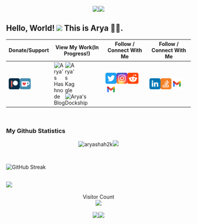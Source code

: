 <p align="center">
<img align="" height='150px' src="https://github.com/aryashah2k/aryashah2k/blob/main/assets/Readme%20GIF.gif" /><img align="" height='150px' src="https://github.com/aryashah2k/aryashah2k/blob/main/assets/Name%20Banner.jpg" />
</p>


## Hello, World! <img src="https://media.giphy.com/media/hvRJCLFzcasrR4ia7z/giphy.gif" width="25px"> This is Arya 🙋‍♂️.

|Donate/Support|View My Work(In Progress!)|Follow / Connect With Me|Follow / Connect With Me|
|-----|-----|-----|-----|
|<a href="https://www.patreon.com/bePatron?u=45451225"><img align="left" alt="Arya Shah - Patreon" width="30px" src="https://github.com/edent/SuperTinyIcons/blob/master/images/svg/patreon.svg" /></a><a href="https://ko-fi.com/aryashah"><img align="left" alt="Arya Shah - Ko-Fi" width="30px" src="https://github.com/edent/SuperTinyIcons/blob/master/images/svg/ko-fi.svg" /></a>|<a href="https://aryashah.hashnode.dev"><img align="left" alt="Arya's Hashnode Blog" width="30px" src="https://github.com/aryashah2k/aryashah2k/blob/main/assets/hashnode.svg" /></a><a href="https://www.kaggle.com/aryashah2k"><img align="left" alt="Arya's Kaggle" width="30px" src="https://github.com/aryashah2k/aryashah2k/blob/main/assets/kaggle-icon.svg" /></a><a href="https://dockship.io/author/aryash-095"><img align="left" alt="Arya's Dockship" width="80px" src="https://github.com/aryashah2k/aryashah2k/blob/main/assets/dockship-logo.png" /></a>|<a href="https://twitter.com/aryashah2k"><img align="left" alt="Arya Shah - Twitter" width="30px" src="https://github.com/edent/SuperTinyIcons/blob/master/images/svg/twitter.svg" /></a><a href="https://www.instagram.com/arya_shah_00/"><img align="left" alt="Arya's Instagram" width="30px" src="https://github.com/edent/SuperTinyIcons/blob/master/images/svg/instagram.svg" /></a><a href="https://www.reddit.com/user/aryashah2k/"><img align="left" alt="Arya's Reddit" width="30px" src="https://github.com/edent/SuperTinyIcons/blob/master/images/svg/reddit.svg" /></a><a href="mailto:aryashah2k@gmail.com"><img align="left" alt="Arya's Person Email" width="30px" src="https://github.com/edent/SuperTinyIcons/blob/master/images/svg/gmail.svg" /></a>|<a href="https://www.linkedin.com/in/arya--shah/"><img align="left" alt="Arya's LinkedIn" width="30px" src="https://github.com/edent/SuperTinyIcons/blob/master/images/svg/linkedin.svg" /></a><a href="https://stackoverflow.com/users/13949231/aryashah2k"><img align="left" alt="Arya's Stackoverlfow" width="30px" src="https://github.com/edent/SuperTinyIcons/blob/master/images/svg/stackoverflow.svg"/></a><a href="mailto:arya.shah82@nmims.edu.in"><img align="left" alt="Arya's Institute Email" width="30px" src="https://github.com/edent/SuperTinyIcons/blob/master/images/svg/gmail.svg" /></a>|

<br>

### My Github Statistics

<p align="center">
<img align="" height='150px' src="https://github-readme-stats.vercel.app/api?username=aryashah2k&hide_title=true&show_icons=true&theme=gotham" alt="aryashah2k" /><img align="" height='150px' src="https://github-readme-stats.vercel.app/api/top-langs/?username=aryashah2k&hide_title=false&layout=compact&theme=gotham" />
</p>
<br>

![GitHub Streak](https://github-readme-streak-stats.herokuapp.com/?user=Siddhant-K-code&theme=tokyonight)

<br>
<img src="https://github-profile-trophy.vercel.app/?username=aryashah2k&theme=onedark&column=7&margin-w=15&margin-h=15 (https://github.com/ryo-ma/github-profile-trophy)">




















<p align="center"> 
  Visitor Count<br>
<img src="https://profile-counter.glitch.me/aryashah2k/count.svg" />
</p>

<p align="center">
<img align="" height='115px' src="https://raw.githubusercontent.com/rodrigograca31/rodrigograca31/master/matrix.svg" /><img align="" height='115px' src="https://raw.githubusercontent.com/rodrigograca31/rodrigograca31/master/matrix.svg" />
</p>

